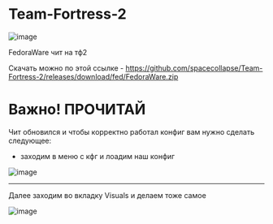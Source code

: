 # Team-Fortress-2


![image](https://user-images.githubusercontent.com/53594431/198862666-3883f930-89a0-4d87-bafd-c3ed09eadab6.png)


FedoraWare чит на тф2 

Скачать можно по этой ссылке - https://github.com/spacecollapse/Team-Fortress-2/releases/download/fed/FedoraWare.zip

# Важно! ПРОЧИТАЙ
Чит обновился и чтобы корректно работал конфиг вам нужно сделать следующее:

- заходим в меню с кфг и лоадим наш конфиг

![image](https://user-images.githubusercontent.com/53594431/210789717-9f7a05aa-35bf-4b46-a05f-ff1b521fea96.png)


---------------------------------------------------------


Далее заходим во вкладку Visuals и делаем тоже самое

![image](https://user-images.githubusercontent.com/53594431/210789918-99589634-d2d2-4941-8107-90fafc8fb8a4.png)

